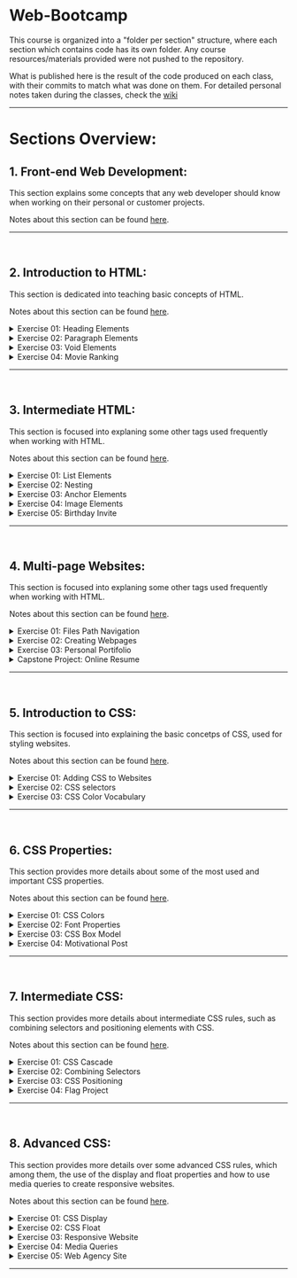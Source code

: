 # Web-Bootcamp

This course is organized into a "folder per section" structure, where each section which contains code has its own folder. Any course resources/materials provided were not pushed to the repository.

What is published here is the result of the code produced on each class, with their commits to match what was done on them. For detailed personal notes taken during the classes, check the [wiki](https://github.com/vonschappler/Web-Bootcamp/wiki/Web-Bootcamp)

<hr>

# Sections Overview:

## 1. Front-end Web Development:

This section explains some concepts that any web developer should know when working on their personal or customer projects.

Notes about this section can be found [here](https://github.com/vonschappler/Web-Bootcamp/wiki/Front-End-Web-Development).

<hr>
<br>

## 2. Introduction to HTML:

This section is dedicated into teaching basic concepts of HTML.

Notes about this section can be found [here](https://github.com/vonschappler/Web-Bootcamp/wiki/Introduction-to-HMTL).

<details>
<summary>Exercise 01: Heading Elements</summary>

The code for the completed exercise can be found [here](Section_02/01_heading_elements/).

</details>
<details>
<summary>Exercise 02: Paragraph Elements</summary>

The code for the completed exercise can be found [here](Section_02/02_paragraph_elements/).

</details>
<details>
<summary>Exercise 03: Void Elements</summary>

The code for the completed exercise can be found [here](Section_02/03_void_elements/).

</details>
<details>

<summary>Exercise 04: Movie Ranking</summary>

The code for the completed exercise can be found [here](Section_02/04_movie_ranking/).

</details>

<hr>
<br>

## 3. Intermediate HTML:

This section is focused into explaning some other tags used frequently when working with HTML.

Notes about this section can be found [here](https://github.com/vonschappler/Web-Bootcamp/wiki/Intermediate-HMTL).

<details>
<summary>Exercise 01: List Elements</summary>

The code for the completed exercise can be found [here](Section_03/01_list_elements/).

</details>
<details>
<summary>Exercise 02: Nesting</summary>

The code for the completed exercise can be found [here](Section_03/02_nesting_elements/).

</details>
<details>
<summary>Exercise 03: Anchor Elements</summary>

The code for the completed exercise can be found [here](Section_03/03_anchor_elements/).

</details>
<details>

<summary>Exercise 04: Image Elements</summary>

The code for the completed exercise can be found [here](Section_03/04_image_elements/).

</details>

<details>

<summary>Exercise 05: Birthday Invite</summary>

The code for the completed exercise can be found [here](Section_03/05_birthday_invite/).

</details>

<hr>
<br>

## 4. Multi-page Websites:

This section is focused into explaning some other tags used frequently when working with HTML.

Notes about this section can be found [here](https://github.com/vonschappler/Web-Bootcamp/wiki/Multi-page-Websites).

<details>
<summary>Exercise 01: Files Path Navigation</summary>

The code for the completed exercise can be found [here](Section_04/01_file_paths/).

</details>
<details>
<summary>Exercise 02: Creating Webpages</summary>

The code for the completed exercise can be found [here](Section_04/02_webpages/).

</details>
<details>
<summary>Exercise 03: Personal Portifolio</summary>

The code for the completed exercise can be found [here](Section_04/03_portifolio/).

</details>
<details>

<summary>Capstone Project: Online Resume</summary>

The code for the completed exercise can be found [here](Section_04/04_online_resume/).

</details>

<hr>
<br>

## 5. Introduction to CSS:

This section is focused into explaining the basic concetps of CSS, used for styling websites.

Notes about this section can be found [here](https://github.com/vonschappler/Web-Bootcamp/wiki/Introduction-to-CSS).

<details>
<summary>Exercise 01: Adding CSS to Websites</summary>

The code for the completed exercise can be found [here](Section_05/01_adding_css/).

</details>
<details>
<summary>Exercise 02: CSS selectors</summary>

The code for the completed exercise can be found [here](Section_05/02_css_selectors/).

</details>
<details>
<summary>Exercise 03: CSS Color Vocabulary</summary>

The code for the completed exercise can be found [here](Section_05/03_color_vocab/).

</details>

<hr>
<br>

## 6. CSS Properties:

This section provides more details about some of the most used and important CSS properties.

Notes about this section can be found [here](https://github.com/vonschappler/Web-Bootcamp/wiki/CSS-Properties).

<details>
<summary>Exercise 01: CSS Colors</summary>

The code for the completed exercise can be found [here](Section_06/01_css_colors/).

</details>
<details>
<summary>Exercise 02: Font Properties</summary>

The code for the completed exercise can be found [here](Section_06/02_font_properties/).

</details>
<details>
<summary>Exercise 03: CSS Box Model</summary>

The code for the completed exercise can be found [here](Section_06/03_css_box_model/).

</details>
<details>
<summary>Exercise 04: Motivational Post</summary>

The code for the completed exercise can be found [here](Section_06/04_motivational_post/).

</details>

<hr>
<br>

## 7. Intermediate CSS:

This section provides more details about intermediate CSS rules, such as combining selectors and positioning elements with CSS.

Notes about this section can be found [here](https://github.com/vonschappler/Web-Bootcamp/wiki/Intermediate-CSS).

<details>
<summary>Exercise 01: CSS Cascade</summary>

The code for the completed exercise can be found [here](Section_07/01_css_cascade/).

</details>
<details>
<summary>Exercise 02: Combining Selectors</summary>

The code for the completed exercise can be found [here](Section_07/02_combining_selectors/).

</details>
<details>
<summary>Exercise 03: CSS Positioning</summary>

The code for the completed exercise can be found [here](Section_07/03_css_positioning/).

</details>
<details>
<summary>Exercise 04: Flag Project</summary>

The code for the completed exercise can be found [here](Section_07/04_flag_project/).

</details>

<hr>
<br>

## 8. Advanced CSS:

This section provides more details over some advanced CSS rules, which among them, the use of the display and float properties and how to use media queries to create responsive websites.

Notes about this section can be found [here](https://github.com/vonschappler/Web-Bootcamp/wiki/Advanced-CSS).

<details>
<summary>Exercise 01: CSS Display</summary>

The code for the completed exercise can be found [here](Section_08/01_css_display/).

</details>
<details>
<summary>Exercise 02: CSS Float</summary>

The code for the completed exercise can be found [here](Section_08/02_css_float/).

</details>
<details>
<summary>Exercise 03: Responsive Website</summary>

The code for the completed exercise can be found [here](Section_08/03_responsive_website/).

</details>
<details>
<summary>Exercise 04: Media Queries</summary>

The code for the completed exercise can be found [here](Section_08/04_media_query/).

</details>
<details>
<summary>Exercise 05: Web Agency Site</summary>

The code for the completed exercise can be found [here](Section_08/05_web_design_project/).

</details>

<hr>
<br>

<!-- ## 3. Working with Components, Props and JSX

This section is focused on presenting the concepts of Components, Props and JSX used by React.

Notes about this section can be found [here](https://github.com/vonschappler/Ultimate-React/wiki/Working-with-Components-Props-and-JSX).

<details>
<summary>Project Pizza Menu:</summary>

The code for the project completed can be found [here](Section_05/01-pizza-menu/).

</details>

<details>
<summary>Coding challenge 01:</summary>

The code for the challenge can be found [here](Challenges/01-profile-card-v1/).

</details>

<details>
<summary>Coding challenge 02:</summary>

The code for the challenge can be found [here](Challenges/02-profile-card-v2/).

</details>

<hr>
<br>

## 4. State, Events and Forms: Interactive components

This section is focused on the creation of interactive components in react, by using states, events and forms.

Notes about this section can be found [here](https://github.com/vonschappler/Ultimate-React/wiki/State-Events-and-Forms-interactive-components).

<details>
<summary>Project Far Away Travel list:</summary>

The code for the project completed can be found [here](Section_06/02-far-away/).

</details>

<details>
<summary>Coding challenge 03:</summary>

The code for the challenge can be found [here](Challenges/03-date-counter-v1/).

</details>

<details>
<summary>Exercise 01:</summary>

The code for the exercise can be found [here](Section_06/03-flashcard/).

</details>

<details>
<summary>Coding challenge 04:</summary>

The code for the challenge can be found [here](Challenges/04-date-counter-v2/).

</details>

<hr>
<br>

## 5. Thinking in React: State Management

This section is focused on providing details on how and when use states in React.

Notes about this section can be found [here](https://github.com/vonschappler/Ultimate-React/wiki/Thinking-in-React-State-management).

<details>
<summary>Project Far Away Travel list:</summary>

The code for the project completed can be found [here](Section_07/01-far-away/).

</details>

<details>
<summary>Exercise 02:</summary>

The code for the exercise can be found [here](Section_07/02-accordion/).

</details>

<details>
<summary>Exercise 03:</summary>

The code for the exercise can be found [here](Section_07/04-accordion/).

</details>

<details>
<summary>Coding challenge 05:</summary>

The code for the challenge can be found [here](Challenges/05-tip-calculator/).

</details>

<hr>
<br>

## 6. Thinking in React: Components, Composition and Reusablity

This section is focused in creating an application using **Composition**, how to make components reusable, explaining how to split an application into components and how to build layouts using React.

Notes about this section can be found [here](https://github.com/vonschappler/Ultimate-React/wiki/Thinking-in-React-Components-Composition-and-Reusability).

<details>
<summary>Project usePopcorn (version 1):</summary>

The code for the project completed can be found [here](Section_10/01-use-popcorn/).

</details>

<details>
<summary>Coding challenge 06:</summary>

The code for the challenge can be found [here](Challenges/06-text-expander/).

</details>

<hr>
<br>

## 7. How React works behind the scenes

This section is focused in presenting the concepts of how React works, while discussing concepts such as **instances**, **render phases**, **diffing** and making use of the **key prop** to reset states.

Notes about this section can be found [here](https://github.com/vonschappler/Ultimate-React/wiki/How-React-works-behind-the-Scenes).

<details>
<summary>Project howReactWorks:</summary>

The code for the project completed can be found [here](Section_11/01-how-react-works/).

</details>

<details>
<summary>Project eat'n split (version 2):</summary>

The code for the project completed can be found [here](Section_11/02-eat-n-split/).

</details>

<hr>
<br>

## 8. Effects and Data Fetching

This section is focused in presetings how to work **Effects and Data Fetching** in React.

Notes about this section can be found [here](https://github.com/vonschappler/Ultimate-React/wiki/Effects-and-Data-Fetching).

<details>
<summary>Project usePopcorn (version 2):</summary>

The code for the project completed can be found [here](Section_12/01-use-popcorn/).

</details>

<details>
<summary>Coding challenge 07:</summary>

The code for the challenge can be found [here](Challenges/07-currency-converter/).

</details>

<hr>
<br>

## 9. Custom Hooks, Refs and more State

This section is focused in the **creation of custom hooks, refs and states** in React.

Notes about this section can be found [here](https://github.com/vonschappler/Ultimate-React/wiki/Custom-hooks-Refs-and-more-State).

<details>
<summary>Project usePopcorn (version 3):</summary>

The code for the project completed can be found [here](Section_13/01-use-popcorn/).

</details>

<details>
<summary>Coding challenge 08:</summary>

The code for the challenge can be found [here](Challenges/08-use-geolocate/).

</details>

<hr>
<br>

## 10. React before hooks: Class-based React

This section is focused in presenting how **React** code was written before the hooks implementation.

Notes about this section can be found [here](https://github.com/vonschappler/Ultimate-React/wiki/React-before-hooks-class-based-React).

<details>
<summary>Project Classy Weather:</summary>

The code for the project completed can be found [here](Section_14/01-classy-weather).

</details>

<details>
<summary>Exercise 04:</summary>

The code for the exercise can be found [here](Section_14/02-functionally-weather/).

</details>

<hr>
<br>

## 11. The advanced useReducer hook:

This section is focused in presenting how to use **useReducer** hook in React.

Notes about this section can be found [here](https://github.com/vonschappler/Ultimate-React/wiki/The-advanced-useReducer-hook).

<details>
<summary>Project React Quiz:</summary>

The code for the project completed can be found [here](Section_16/01-react-quiz).

</details>

<details>
<summary>Coding challenge 09:</summary>

The code for the challenge can be found [here](Challenges/09-react-bank/).

</details>

<hr>
<br>

## 12. React Router: building Single-page Applications (SPA)

This section is focused on the creation of a single page application (SPA) using the **React Router** 3rd party libary using **Vite**.

Notes about this section can be found [here](https://github.com/vonschappler/Ultimate-React/wiki/React-Router-Building-Single-page-Applications-SPA).

<details>
<summary>Project WorldWise (version 1):</summary>

The code for the project completed can be found [here](Section_17/01-world-wise).

</details>

<hr>
<br>

## 13. Advanced State management: the Context API:

This section is focused on presenting use of **Context API** for advanced state managment in React.

Notes about this section can be found [here](https://github.com/vonschappler/Ultimate-React/wiki/Advanced-State-management-the-context-API).

<details>
<summary>Project Atomic Blog:</summary>

The code for the project completed can be found [here](Section_18/01-atomic-blog).

</details>

<details>
<summary>Project WorldWise (version 2):</summary>

The code for the project completed can be found [here](Section_18/02-world-wise).

</details>

<details>
<summary>Coding challenge 10:</summary>

The code for the challenge can be found [here](Challenges/10-react-quiz/).

</details>

<hr>
<br>

## 14. Performance Optimization and Advanced useEffect:

This section is focused in presenting **optimization** techniques for **React** applications, by using advanced tools.

Notes about this section can be found [here](https://github.com/vonschappler/Ultimate-React/wiki/Performance-optimization-and-advanced-useEffect).

<details>
<summary>Project Atomic Blog (version 2):</summary>

The code for the project completed can be found [here](Section_19/01-atomic-blog).

</details>

<details>
<summary>Project Atomic Blog (version 3):</summary>

The code for the project completed can be found [here](Section_19/02-atomic-blog-memo).

</details>

<details>
<summary>Coding challenge 11:</summary>

The code for the challenge can be found [here](Challenges/11-workout-timer/).

</details>

<hr>
<br>

## 15. Redux and Modern Redux Toolkit (with Thunks):

This section is focused in presenting the concepts behind **Redux** and **Thunks**, while using the **Modern Redux Toolkit**.

Notes about this section can be found [here](https://github.com/vonschappler/Ultimate-React/wiki/Redux-and-Modern-Redux-Toolkit-with-Thunks).

<details>
<summary>Project Redux Intro:</summary>

The code for the project completed can be found [here](Section_20/01-redux-intro).

</details>

<hr>
<br>

## 16. **React** Router with data loading (v6.4+)

This section is focused in developing a full aplication from scratch using **React** and **Vite**.

Notes about this section can be found [here](https://github.com/vonschappler/Ultimate-React/wiki/React-Router-with-data-loading).

<details>
<summary>Project React Fast Pizza (version 1):</summary>

The code for the project completed can be found [here](Section_22/01-fast-react-pizza).

</details>

<hr>
<br>

## 17. Tailwind CSS Crash Course: Styling the App

This section is focused in creating the styling of the previously developed project using **Tailwind CSS**.

Notes about this section can be found [here](https://github.com/vonschappler/Ultimate-React/wiki/Tailwind-CSS-Crash-Course-styling-the-app).

<details>
<summary>Project React Fast Pizza (version 2):</summary>

The code for the project completed can be found [here](Section_23/01-fast-react-pizza/).

</details>

<hr>
<br>

## 18. Adding Redux and Advanced **React** Router

This section is focused in making use of **Redux** in conjuction with some advanced **React Router**.

Notes about this section can be found [here](https://github.com/vonschappler/Ultimate-React/wiki/Adding-Redux-and-advanced-React-Router)

<details>
<summary>Project React Fast Pizza (version 3):</summary>

The code for the project completed can be found [here](Section_24/01-fast-react-pizza/).

</details>

<hr>
<br>

## 19. Setting up the biggest project + styled components

This section is focused in setting up the project and working with styled components, while also going through the process of planning the application.

Notes about this section can be found [here](https://github.com/vonschappler/Ultimate-React/wiki/Setting-up-the-biggest-project)

<details>
<summary>Project Wild Oasis (version 1):</summary>

The code for the project completed can be found [here](Section_25/01-wild-oasis/).

</details>

<hr>
<br>

## 20. Supabase Crash Course: Building a Back-End

This section is focused in building the back-end for the application using **Supabase**.

Notes about this section can be found [here](https://github.com/vonschappler/Ultimate-React/wiki/Supabase-Crash-Course-building-a-Back-end)

<details>
<summary>Project Wild Oasis (version 2):</summary>

The code for the project completed can be found [here](Section_26/01-wild-oasis/).

</details>

<hr>
<br>

## 21. **React Query**: managing remote state

This section is focused in managing remote state, making use of **React Query** library.

Notes about this section can be found [here](https://github.com/vonschappler/Ultimate-React/wiki/React-Query-managing-remote-state)

<details>
<summary>Project Wild Oasis (version 3):</summary>

The code for the project completed can be found [here](Section_27/01-wild-oasis/).

</details>

<hr>
<br>

## 22. Advanced **React** patterns

This section is focused in presenting some advanced react patterns, such as compund components, render props, and many others.

Notes about this section can be found [here](https://github.com/vonschappler/Ultimate-React/wiki/Advanced-React-patterns)

<details>
<summary>Render props example:</summary>

The code for the project completed can be found [here](Section_28/01-render-pops/).

</details>

<details>
<summary>Compound component example:</summary>

The code for the project completed can be found [here](Section_28/02-compound-component/).

</details>

<details>
<summary>Project Wild Oasis (version 4):</summary>

The code for the project completed can be found [here](Section_28/03-wild-oasis/).

</details>

<hr>
<br>

## 23. Implementing more features: Authentication, Dashboard, etc

This section is focused in implemeting the final features to our project.

Notes about this section can be found [here](https://github.com/vonschappler/Ultimate-React/wiki/Implemeting-more-features-Authentication-Dashboard-etc)

<details>
<summary>Project Wild Oasis (version 5):</summary>

The code for the project completed can be found [here](Section_29/01-wild-oasis/).

</details>

<hr>
<br>

## 24. Deployment with Netlify and Vercel

Notes about this section can be found [here](https://github.com/vonschappler/Ultimate-React/wiki/Deployment-with-Netlify-and-Vercel)

<details>
<summary>Project Wild Oasis (version 5):</summary>

The code for the project completed can be found [here](Section_30/01-wild-oasis/).

</details>

<hr>
<br>

## 25. Overview of Next.js and the "App" Router

Notes about this section can be found [here](https://github.com/vonschappler/Ultimate-React/wiki/Overview-of-NextJs-with-App-Router)

<details>
<summary>Project Manualy Server-Side Rendering an application:</summary>

The code for the project completed can be found [here](Section_32/01-manual-ssr/).

</details>

<details>
<summary>Project Wild Oasis Website (version 1):</summary>

The code for the project completed can be found [here](Section_32/02-wild-oasis-next/).

</details>

<hr>
<br>

## 26. Building the website

Notes about this section can be found [here](https://github.com/vonschappler/Ultimate-React/wiki/Building-a-website)

<details>
<summary>Project Wild Oasis Website (version 2):</summary>

The code for the project completed can be found [here](Section_33/01-wild-oasis-next/).

</details>
<hr>
<br>

## 27. Data fetching, caching and rendering

Notes about this section can be found [here](https://github.com/vonschappler/Ultimate-React/wiki/Data-fetching-caching-and-rendering)

<details>
<summary>Project Wild Oasis Website (version 3):</summary>

The code for the project completed can be found [here](Section_34/01-wild-oasis-next/).

</details>

<details>
<summary>Coding challenge 12:</summary>

The code for the challenge can be found [here](Challenges/12-wild-oasis-next-clg-01/).

</details>
<hr>
<br>

## 28. Client and server interactions

Notes about this section can be found [here](https://github.com/vonschappler/Ultimate-React/wiki/Client-and-server-interactions)

<details>
<summary>Project Wild Oasis Website (version 4):</summary>

The code for the project completed can be found [here](Section_35/01-wild-oasis-next/).

</details>
<hr>
<br>

## 29. Authentication with NextAuth

Notes about this section can be found [here](https://github.com/vonschappler/Ultimate-React/wiki/Authentication-with-NextAuth)

<details>
<summary>Project Wild Oasis Website (version 5):</summary>

The code for the project completed can be found [here](Section_36/01-wild-oasis-next/).

</details>
<hr>
<br>

## 30. Mutation and Server Actions

Notes about this section can be found [here](https://github.com/vonschappler/Ultimate-React/wiki/Mutation-and-Server-Actions)

<details>
<summary>Project Wild Oasis Website (version 6):</summary>

The code for the project completed can be found [here](Section_37/01-wild-oasis-next/).

</details>

<details>
<summary>Coding challenge 13:</summary>

The code for the challenge can be found [here](Challenges/13-wild-oasis-next-clg-02/).

</details>
<hr>
<br>

## 31. Deploying the Application to Vercel

Notes about this section can be found [here](https://github.com/vonschappler/Ultimate-React/wiki/Deploying-a-Nextjs-project-to-Vercel)

<details>
<summary>Project Wild Oasis Website (version 7):</summary>

The code for the project completed can be found [here](Section_38/01-wild-oasis-next/).

</details>
<hr>
<br>

## 32. Using the Pages Router

Notes about this section can be found [here](https://github.com/vonschappler/Ultimate-React/wiki/Using-the-pages-router)

<details>
<summary>Project Wild Oasis Website (version 8):</summary>

The code for the project completed can be found [here](Section_39/01-wild-oasis-next/).

</details> -->
